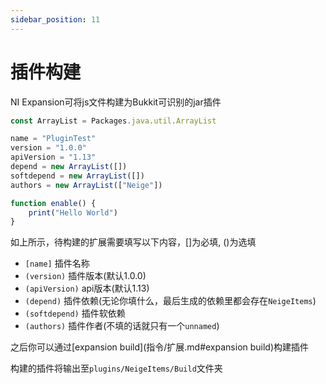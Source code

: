 ```yaml
---
sidebar_position: 11
---
```


# 插件构建

NI Expansion可将js文件构建为Bukkit可识别的jar插件

```js
const ArrayList = Packages.java.util.ArrayList

name = "PluginTest"
version = "1.0.0"
apiVersion = "1.13"
depend = new ArrayList([])
softdepend = new ArrayList([])
authors = new ArrayList(["Neige"])

function enable() {
    print("Hello World")
}
```

如上所示，待构建的扩展需要填写以下内容，[]为必填, ()为选填

* `[name]` 插件名称
* `(version)` 插件版本(默认1.0.0)
* `(apiVersion)` api版本(默认1.13)
* `(depend)` 插件依赖(无论你填什么，最后生成的依赖里都会存在`NeigeItems`)
* `(softdepend)` 插件软依赖
* `(authors)` 插件作者(不填的话就只有一个`unnamed`)

之后你可以通过[expansion build](指令/扩展.md#expansion build)构建插件

构建的插件将输出至`plugins/NeigeItems/Build`文件夹
